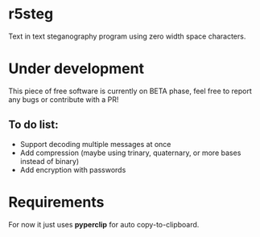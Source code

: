 # r5steg
Text in text steganography program using zero width space characters.

# Under development
This piece of free software is currently on BETA phase, feel free to report any bugs or contribute with a PR!
## To do list:
- Support decoding multiple messages at once
- Add compression (maybe using trinary, quaternary, or more bases instead of binary)
- Add encryption with passwords

# Requirements
For now it just uses **pyperclip** for auto copy-to-clipboard. 
